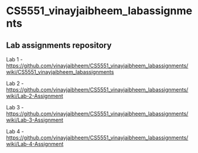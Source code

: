 # CS5551_vinayjaibheem_labassignments
Lab assignments repository
----------------------------------------------------------------------------------------------------

Lab 1 - https://github.com/vinayjaibheem/CS5551_vinayjaibheem_labassignments/wiki/CS5551_vinayjaibheem_labassignments

Lab 2 - https://github.com/vinayjaibheem/CS5551_vinayjaibheem_labassignments/wiki/Lab-2-Assignment

Lab 3 - https://github.com/vinayjaibheem/CS5551_vinayjaibheem_labassignments/wiki/Lab-3-Assignment

Lab 4 - https://github.com/vinayjaibheem/CS5551_vinayjaibheem_labassignments/wiki/Lab-4-Assignment